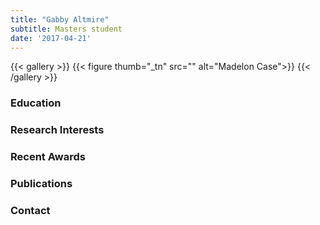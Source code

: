 ```yaml
---
title: "Gabby Altmire"
subtitle: Masters student 
date: '2017-04-21'
---
```



{{< gallery >}}
  {{< figure thumb="_tn" src="" alt="Madelon Case">}}
{{< /gallery >}} 

<!--more-->
### Education


### Research Interests


### Recent Awards

### Publications


### Contact
